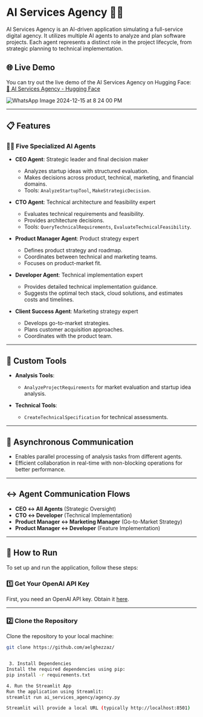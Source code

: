 # AI Services Agency 👨‍💼

AI Services Agency is an AI-driven application simulating a full-service digital agency. It utilizes multiple AI agents to analyze and plan software projects. Each agent represents a distinct role in the project lifecycle, from strategic planning to technical implementation.

## 🌐 Live Demo

You can try out the live demo of the AI Services Agency on Hugging Face:  
[🔗 AI Services Agency - Hugging Face](https://huggingface.co/spaces/shallou/AIServicesAgency)  



![WhatsApp Image 2024-12-15 at 8 24 00 PM](https://github.com/user-attachments/assets/dc5d61ec-3f0f-474c-9373-bf61cf994428)


---

## 📋 Features

### 🧑‍💼 Five Specialized AI Agents

- **CEO Agent**: Strategic leader and final decision maker
  - Analyzes startup ideas with structured evaluation.
  - Makes decisions across product, technical, marketing, and financial domains.
  - Tools: `AnalyzeStartupTool`, `MakeStrategicDecision`.

- **CTO Agent**: Technical architecture and feasibility expert
  - Evaluates technical requirements and feasibility.
  - Provides architecture decisions.
  - Tools: `QueryTechnicalRequirements`, `EvaluateTechnicalFeasibility`.

- **Product Manager Agent**: Product strategy expert
  - Defines product strategy and roadmap.
  - Coordinates between technical and marketing teams.
  - Focuses on product-market fit.

- **Developer Agent**: Technical implementation expert
  - Provides detailed technical implementation guidance.
  - Suggests the optimal tech stack, cloud solutions, and estimates costs and timelines.

- **Client Success Agent**: Marketing strategy expert
  - Develops go-to-market strategies.
  - Plans customer acquisition approaches.
  - Coordinates with the product team.

---

## 🔧 Custom Tools

- **Analysis Tools**: 
  - `AnalyzeProjectRequirements` for market evaluation and startup idea analysis.
  
- **Technical Tools**: 
  - `CreateTechnicalSpecification` for technical assessments.

---

## 🔄 Asynchronous Communication

- Enables parallel processing of analysis tasks from different agents.
- Efficient collaboration in real-time with non-blocking operations for better performance.

---

## ↔️ Agent Communication Flows

- **CEO ↔️ All Agents** (Strategic Oversight)
- **CTO ↔️ Developer** (Technical Implementation)
- **Product Manager ↔️ Marketing Manager** (Go-to-Market Strategy)
- **Product Manager ↔️ Developer** (Feature Implementation)

---

## 🚀 How to Run

To set up and run the application, follow these steps:

### 1️⃣ Get Your OpenAI API Key

First, you need an OpenAI API key. Obtain it [here](https://platform.openai.com/api-keys).

---

### 2️⃣ Clone the Repository

Clone the repository to your local machine:

```bash
git clone https://github.com/aelghezzaz/


 3. Install Dependencies
Install the required dependencies using pip:
pip install -r requirements.txt

4. Run the Streamlit App
Run the application using Streamlit:
streamlit run ai_services_agency/agency.py

Streamlit will provide a local URL (typically http://localhost:8501)

